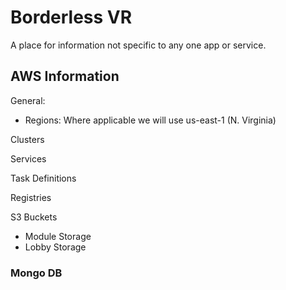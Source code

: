# Borderless VR
A place for information not specific to any one app or service. 


## AWS Information

General:  
- Regions: Where applicable we will use us-east-1 (N. Virginia)

Clusters  

Services  

Task Definitions  

Registries


S3 Buckets  
- Module Storage
- Lobby Storage  


### Mongo DB

